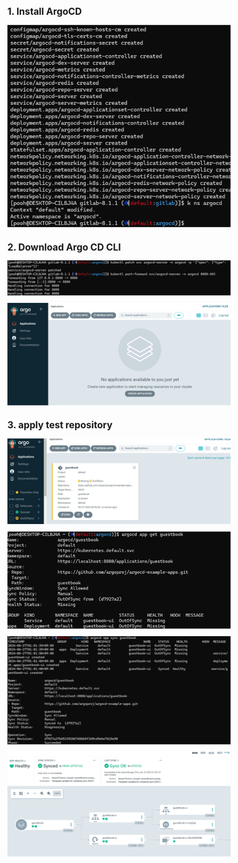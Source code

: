 ## 1. Install ArgoCD

![](images/2024-06-27-00-49-28.png)

## 2. Download Argo CD CLI


![](images/2024-06-27-00-51-40.png)

![](images/2024-06-27-00-53-23.png)

## 3. apply test repository

![](images/2024-06-27-00-58-03.png)

![](images/2024-06-27-01-01-27.png)

![](images/2024-06-27-01-01-57.png)

![](images/2024-06-27-01-02-42.png)